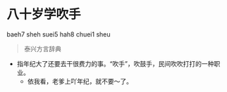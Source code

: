 # 八十岁学吹手
baeh7 sheh suei5 hah8 chuei1 sheu
> 泰兴方言辞典
- 指年纪大了还要去干很费力的事。“吹手”，吹鼓手，民间吹吹打打的一种职业。
  - 依我看，老爹上吖年纪，就不要～了。
